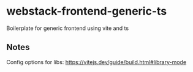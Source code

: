 # webstack-frontend-generic-ts
Boilerplate for generic frontend using vite and ts

## Notes
Config options for libs: https://vitejs.dev/guide/build.html#library-mode

